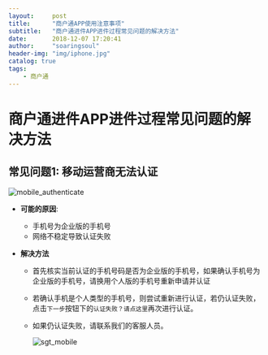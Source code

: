 ```yaml
---
layout:     post
title:      "商户通APP使用注意事项"
subtitle:   "商户通进件APP进件过程常见问题的解决方法"
date:       2018-12-07 17:20:41
author:     "soaringsoul"
header-img: "img/iphone.jpg"
catalog: true
tags:
    - 商户通
---
```






# 商户通进件APP进件过程常见问题的解决方法

## 常见问题1: 移动运营商无法认证

![mobile_authenticate](G:\AdasFinTech.github.io\img\shanghutong\mobile_authenticate.png)



* **可能的原因**:

  * 手机号为企业版的手机号
  * 网络不稳定导致认证失败

* **解决方法**

  * 首先核实当前认证的手机号码是否为企业版的手机号，如果确认手机号为企业版的手机号，请换用个人版的手机号重新申请并认证

  * 若确认手机是个人类型的手机号，则尝试重新进行认证，若仍认证失败，点击`下一步`按钮下的`认证失败？请点这里`再次进行认证。

  * 如果仍认证失败，请联系我们的客服人员。

    ![sgt_mobile](G:\AdasFinTech.github.io\img\shanghutong\sgt_mobile.jpg)

